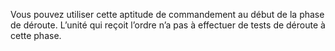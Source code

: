 Vous pouvez utiliser cette aptitude de commandement au début de la phase de déroute. 
L’unité qui reçoit l’ordre n’a pas à effectuer de tests de déroute à cette phase.
